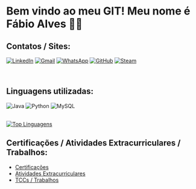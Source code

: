 # Bem vindo ao meu GIT! Meu nome é Fábio Alves 👋🏼

## Contatos / Sites:

[![LinkedIn](https://img.shields.io/badge/LinkedIn-0077B5?style=for-the-badge&logo=linkedin&logoColor=white)](https://www.linkedin.com/in/fabiosouzaa/)
[![Gmail](https://img.shields.io/badge/Gmail-D14836?style=for-the-badge&logo=gmail&logoColor=white)](https://mail.google.com/mail/?view=cm&fs=1&to=fabiopl101@gmail.com)
[![WhatsApp](https://img.shields.io/badge/WhatsApp-25D366?style=for-the-badge&logo=whatsapp&logoColor=white)](https://wa.me/5511963311471)
[![GitHub](https://img.shields.io/badge/GitHub-100000?style=for-the-badge&logo=github&logoColor=white)](https://github.com/FabioAS7)
[![Steam](https://img.shields.io/badge/Steam-000000?style=for-the-badge&logo=steam&logoColor=white)](https://steamcommunity.com/id/FabioAS/)

<br/>

## Linguagens utilizadas:
<div style="display: inline_block">
    <img aling="center" alt="Java" src="https://img.shields.io/badge/Java-ED8B00?style=for-the-badge&logo=openjdk&logoColor=white">
    <img aling="center" alt="Python" src="https://img.shields.io/badge/Python-14354C?style=for-the-badge&logo=python&logoColor=white">
    <img aling="center" alt="MySQL" src="https://img.shields.io/badge/MySQL-00000F?style=for-the-badge&logo=mysql&logoColor=white">
</div>
<br/>

[![Top Linguagens](https://github-readme-stats.vercel.app/api/top-langs/?username=FabioAS7&layout=donut)]()

## Certificações / Atividades Extracurriculares / Trabalhos:

- [Certificações](https://drive.google.com/drive/folders/1OA2N1uXA2-V_GkjTxWvYxiqAR0HceTaj?usp=drive_link)
- [Atividades Extracurriculares](https://drive.google.com/drive/folders/116Xm-Dedo7dO1f72NRtRPoO6PJCKP8Rg?usp=drive_link)
- [TCCs / Trabalhos](https://drive.google.com/drive/folders/1jjtvenm4MGsHVJQS2eKqsuUdG1MXHky1?usp=drive_link)


[//]: # 'https://dev.to/envoy_/150-badges-for-github-pnk'
[//]: # 'https://github.com/anuraghazra/github-readme-stats'
